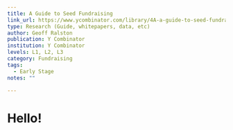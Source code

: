 ```yaml
---
title: A Guide to Seed Fundraising
link_url: https://www.ycombinator.com/library/4A-a-guide-to-seed-fundraising
type: Research (Guide, whitepapers, data, etc)
author: Geoff Ralston
publication: Y Combinator
institution: Y Combinator
levels: L1, L2, L3
category: Fundraising
tags:
  - Early Stage
notes: ""

---
```


# Hello!
